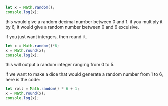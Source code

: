 ```js
let x = Math.random(); 
console.log(x);
```
this would give a random decimal number between 0 and 1. 
if you multiply it by 6, it would give a random number between 0 and 6 exculsive. 

if you just want intergers, then round it. 
```js
let x = Math.random()*6;
x = Math.round(x);
console.log(x);
```
this will output a random integer ranging from 0 to 5. 

if we want to make a dice that would generate a random number from 1 to 6, here is the code:
```js
let roll = Math.random() * 6 + 1;
x = Math.round(x);
console.log(x);
```
